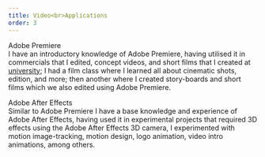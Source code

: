 ```yaml
---
title: Video<br>Applications
order: 3
---
```


<p><span class="font-light">Adobe Premiere</span><br>I have an introductory knowledge of Adobe Premiere, having utilised it in commercials that I<!-- have--> edited, concept videos, and short films that I created at <a class="text-rosybrown" href="https://www.utadeo.edu.co/es" target="blank">university</a>; I had a film class where I learned all about cinematic shots, edition, and more; then another where I created story-boards and short films which we also edited using Adobe Premiere<!-- and learned other more proffesional tools too-->.<!-- Among many other small projects.--></p>

<p><span class="font-light">Adobe After Effects</span><br>Similar to Adobe Premiere I have a base knowledge and experience of Adobe After Effects, having used it in experimental projects that required 3D effects using the Adobe After Effects 3D camera, I experimented with <!--moving-->motion image-tracking<!-- to locate an element following a moving person-->, motion design, logo animation, video intro animations, <!--and other animations and effects-->among others.</p>